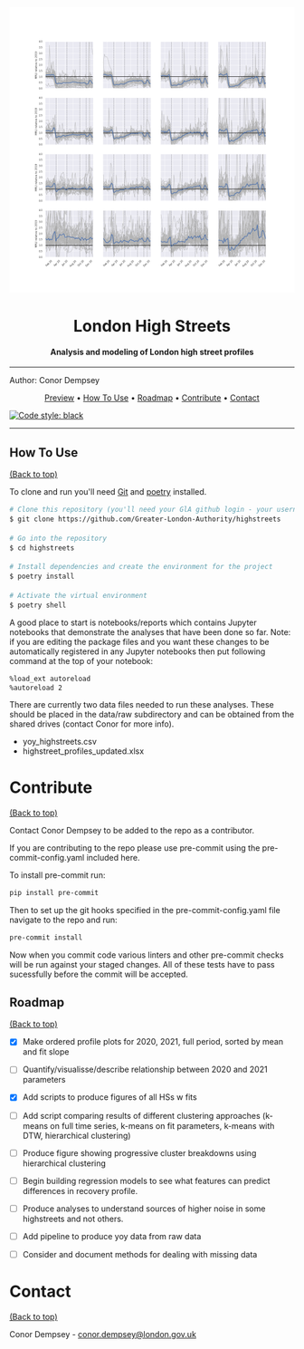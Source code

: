 ![Banner](<banner.png>)
<!-- See https://github.com/rmariuzzo/github-banner -->

<div align="center">
<h1> London High Streets </h1>
<h4> Analysis and modeling of London high street profiles </h4>
</div>

---

Author: Conor Dempsey



<p align="center">
  <a href="#demo-preview">Preview</a> •
  <a href="#how-to-use">How To Use</a> •
  <a href="#roadmap">Roadmap</a> •
  <a href="#contribute">Contribute</a> •
  <a href="#contact">Contact</a>
</p>

[![Code style: black](https://img.shields.io/badge/code%20style-black-000000.svg)](https://github.com/psf/black)

---

## How To Use
[(Back to top)](#demo-preview)

To clone and run you'll need [Git](https://git-scm.com) and [poetry](https://python-poetry.org/docs/master/#installing-with-the-official-installerl) installed.

```bash
# Clone this repository (you'll need your GlA github login - your username and a personal access token)
$ git clone https://github.com/Greater-London-Authority/highstreets

# Go into the repository
$ cd highstreets

# Install dependencies and create the environment for the project
$ poetry install

# Activate the virtual environment
$ poetry shell
```

A good place to start is notebooks/reports which contains Jupyter notebooks that demonstrate the analyses that have been done so far. Note: if you are editing the package files and you want these changes to be automatically registered in any Jupyter notebooks then put following command at the top of your notebook:

```
%load_ext autoreload
%autoreload 2
```

There are currently two data files needed to run these analyses. These should be placed in the data/raw subdirectory and can be obtained from the shared drives (contact Conor for more info).

* yoy_highstreets.csv
* highstreet_profiles_updated.xlsx


# Contribute
[(Back to top)](#demo-preview)

Contact Conor Dempsey to be added to the repo as a contributor.

If you are contributing to the repo please use pre-commit using the pre-commit-config.yaml included here.

To install pre-commit run:
```bash
pip install pre-commit
```

Then to set up the git hooks specified in the pre-commit-config.yaml file navigate to the repo and run:
```bash
pre-commit install
```

Now when you commit code various linters and other pre-commit checks will be run against your staged changes. All of these tests have to pass sucessfully before the commit will be accepted.


<!-- ROADMAP -->
## Roadmap
[(Back to top)](#demo-preview)

- [x] Make ordered profile plots for 2020, 2021, full period, sorted by mean and fit slope
- [ ] Quantify/visualisse/describe relationship between 2020 and 2021 parameters
- [x] Add scripts to produce figures of all HSs w fits
- [ ] Add script comparing results of different clustering approaches (k-means on full time series, k-means on fit parameters, k-means with DTW, hierarchical clustering)
- [ ] Produce figure showing progressive cluster breakdowns using hierarchical clustering
- [ ] Begin building regression models to see what features can predict differences in recovery profile.
- [ ] Produce analyses to understand sources of higher noise in some highstreets and not others.
- [ ] Add pipeline to produce yoy data from raw data
- [ ] Consider and document methods for dealing with missing data


# Contact
[(Back to top)](#demo-preview)

Conor Dempsey - conor.dempsey@london.gov.uk
